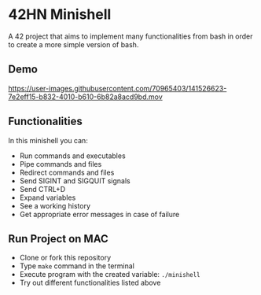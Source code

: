 # 42HN Minishell

A 42 project that aims to implement many functionalities from bash in order to create a more simple version of bash.

## Demo

https://user-images.githubusercontent.com/70965403/141526623-7e2eff15-b832-4010-b610-6b82a8acd9bd.mov

## Functionalities
In this minishell you can:
* Run commands and executables
* Pipe commands and files
* Redirect commands and files
* Send SIGINT and SIGQUIT signals
* Send CTRL+D
* Expand variables
* See a working history
* Get appropriate error messages in case of failure

## Run Project on MAC
* Clone or fork this repository
* Type ```make``` command in the terminal
* Execute program with the created variable: ```./minishell```
* Try out different functionalities listed above
